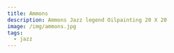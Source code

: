 ```yaml
---
title: Ammons
description: Ammons Jazz legend Oilpainting 20 X 20
image: /img/ammons.jpg
tags:
  - jazz
---
```

